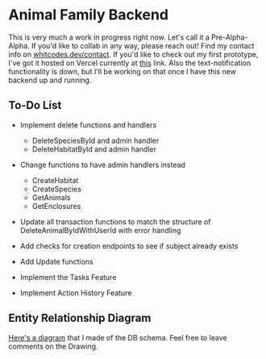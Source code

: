 # Animal Family Backend
This is very much a work in progress right now. Let's call it a Pre-Alpha-Alpha. If you'd like to collab in any way, please reach out! Find my contact info on [whitcodes.dev/contact](whitcodes.dev/contact). If you'd like to check out my first prototype, I've got it hosted on Vercel currently at [this](animal-family.vercel.app) link. Also the text-notification functionality is down, but I'll be working on that once I have this new backend up and running.

## To-Do List
- Implement delete functions and handlers
    - DeleteSpeciesById and admin handler
    - DeleteHabitatById and admin handler

- Change functions to have admin handlers instead
    - CreateHabitat
    - CreateSpecies
    - GetAnimals
    - GetEnclosures

- Update all transaction functions to match the structure of DeleteAnimalByIdWithUserId with error handling

- Add checks for creation endpoints to see if subject already exists

- Add Update functions

- Implement the Tasks Feature

- Implement Action History Feature

## Entity Relationship Diagram
[Here's a diagram](https://docs.google.com/drawings/d/1Vi1yngr4CeXXt-slRGJsLI35_R-y-oIHlZ466be_wx8/edit?usp=sharing) that I made of the DB schema. Feel free to leave comments on the Drawing.